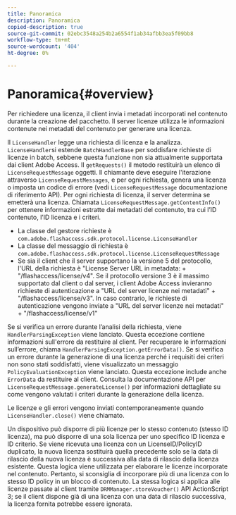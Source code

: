 ```yaml
---
title: Panoramica
description: Panoramica
copied-description: true
source-git-commit: 02ebc3548a254b2a6554f1ab34afbb3ea5f09bb8
workflow-type: tm+mt
source-wordcount: '404'
ht-degree: 0%

---
```


# Panoramica{#overview}

Per richiedere una licenza, il client invia i metadati incorporati nel contenuto durante la creazione del pacchetto. Il server licenze utilizza le informazioni contenute nei metadati del contenuto per generare una licenza.

Il `LicenseHandler` legge una richiesta di licenza e la analizza. `LicenseHandler`si estende `BatchHandlerBase` per soddisfare richieste di licenze in batch, sebbene questa funzione non sia attualmente supportata dai client Adobe Access. Il `getRequests()` il metodo restituirà un elenco di `LicenseRequestMessage` oggetti. Il chiamante deve eseguire l&#39;iterazione attraverso `LicenseRequestMessages`, e per ogni richiesta, genera una licenza o imposta un codice di errore (vedi `LicenseRequestMessage` documentazione di riferimento API). Per ogni richiesta di licenza, il server determina se emetterà una licenza. Chiamata `LicenseRequestMessage.getContentInfo()` per ottenere informazioni estratte dai metadati del contenuto, tra cui l’ID contenuto, l’ID licenza e i criteri.

* La classe del gestore richieste è `com.adobe.flashaccess.sdk.protocol.license.LicenseHandler`
* La classe del messaggio di richiesta è `com.adobe.flashaccess.sdk.protocol.license.LicenseRequestMessage`
* Se sia il client che il server supportano la versione 5 del protocollo, l&#39;URL della richiesta è &quot;License Server URL in metadata: + &quot;/flashaccess/license/v4&quot;. Se il protocollo versione 3 è il massimo supportato dal client o dal server, i client Adobe Access invieranno richieste di autenticazione a &quot;URL del server licenze nei metadati&quot; + &quot;/flashaccess/license/v3&quot;. In caso contrario, le richieste di autenticazione vengono inviate a &quot;URL del server licenze nei metadati&quot; + &quot;/flashaccess/license/v1&quot;

Se si verifica un errore durante l’analisi della richiesta, viene `HandlerParsingException` viene lanciato. Questa eccezione contiene informazioni sull&#39;errore da restituire al client. Per recuperare le informazioni sull’errore, chiama `HandlerParsingException.getErrorData()`. Se si verifica un errore durante la generazione di una licenza perché i requisiti dei criteri non sono stati soddisfatti, viene visualizzato un messaggio `PolicyEvaluationException` viene lanciato. Questa eccezione include anche `ErrorData` da restituire al client. Consulta la documentazione API per `LicenseRequestMessage.generateLicense()` per informazioni dettagliate su come vengono valutati i criteri durante la generazione della licenza.

Le licenze e gli errori vengono inviati contemporaneamente quando `LicenseHandler.close()` viene chiamato.

Un dispositivo può disporre di più licenze per lo stesso contenuto (stesso ID licenza), ma può disporre di una sola licenza per uno specifico ID licenza e ID criterio. Se viene ricevuta una licenza con un LicenseID/PolicyID duplicato, la nuova licenza sostituirà quella precedente solo se la data di rilascio della nuova licenza è successiva alla data di rilascio della licenza esistente. Questa logica viene utilizzata per elaborare le licenze incorporate nel contenuto. Pertanto, si sconsiglia di incorporare più di una licenza con lo stesso ID policy in un blocco di contenuto. La stessa logica si applica alle licenze passate al client tramite `DRMManager.storeVoucher()` API ActionScript 3; se il client dispone già di una licenza con una data di rilascio successiva, la licenza fornita potrebbe essere ignorata.

